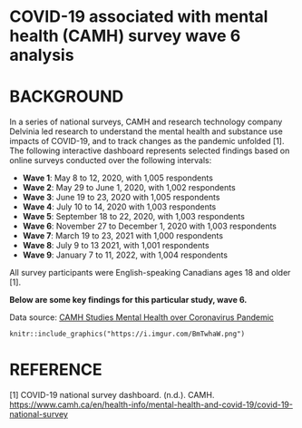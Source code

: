 # COVID-19 associated with mental health (CAMH) survey wave 6 analysis

# BACKGROUND

In a series of national surveys, CAMH and research technology company Delvinia led research to understand the mental health and substance use impacts of COVID-19, and to track changes as the pandemic unfolded [1]. The following interactive dashboard represents selected findings based on online surveys conducted over the following intervals:

* __Wave 1__: May 8 to 12, 2020, with 1,005 respondents
* __Wave 2__: May 29 to June 1, 2020, with 1,002 respondents 
* __Wave 3__: June 19 to 23, 2020 with 1,005 respondents
* __Wave 4__: July 10 to 14, 2020 with 1,003 respondents
* __Wave 5__: September 18 to 22, 2020, with 1,003 respondents
* __Wave 6__: November 27 to December 1, 2020 with 1,003 respondents
* __Wave 7__: March 19 to 23, 2021 with 1,000 respondents
* __Wave 8__: July 9 to 13 2021, with 1,001 respondents
* __Wave 9__: January 7 to 11, 2022, with 1,004 respondents

All survey participants were English-speaking Canadians ages 18 and older [1].

__Below are some key findings for this particular study, wave 6.__

Data source: [CAMH Studies Mental Health over Coronavirus Pandemic](https://www.delvinia.com/camh-coronavirus-mental-health/)

```{r, fig.cap= "The Delvinia Website",  fig.width = 9, fig.height = 9}
knitr::include_graphics("https://i.imgur.com/BmTwhaW.png")
```
# REFERENCE
[1] COVID-19 national survey dashboard. (n.d.). CAMH. https://www.camh.ca/en/health-info/mental-health-and-covid-19/covid-19-national-survey

